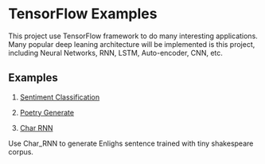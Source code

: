 # TensorFlow Examples

This project use TensorFlow framework to do many interesting applications. Many popular deep leaning architecture will be implemented is this project, including Neural Networks, RNN, LSTM, Auto-encoder, CNN, etc.

## Examples

 1. [Sentiment Classification](./1_Sentiment_Classification/README.md)

 2. [Poetry Generate](./2_RNN_Poetry_generate/README.md)

 3. [Char RNN](./3_Char_RNN/README.md)

 Use Char_RNN to generate Enlighs sentence trained with tiny shakespeare corpus.
